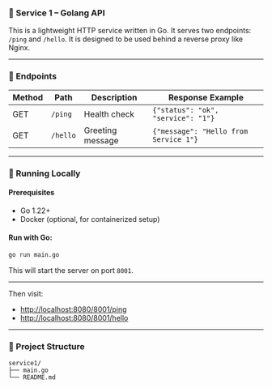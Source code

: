 
### 📘 Service 1 – Golang API

This is a lightweight HTTP service written in Go. It serves two endpoints: `/ping` and `/hello`. It is designed to be used behind a reverse proxy like Nginx.

---

### 🔧 Endpoints

| Method | Path     | Description      | Response Example                      |
| ------ | -------- | ---------------- | ------------------------------------- |
| GET    | `/ping`  | Health check     | `{"status": "ok", "service": "1"}`    |
| GET    | `/hello` | Greeting message | `{"message": "Hello from Service 1"}` |

---

### 🚀 Running Locally

#### Prerequisites

* Go 1.22+
* Docker (optional, for containerized setup)

#### Run with Go:

```bash
go run main.go
```

This will start the server on port `8001`.

---


Then visit:

* [http://localhost:8080/8001/ping](http://localhost:service1/ping)
* [http://localhost:8080/8001/hello](http://localhost:service1/hello)

---

### 📂 Project Structure

```
service1/
├── main.go
└── README.md
```
